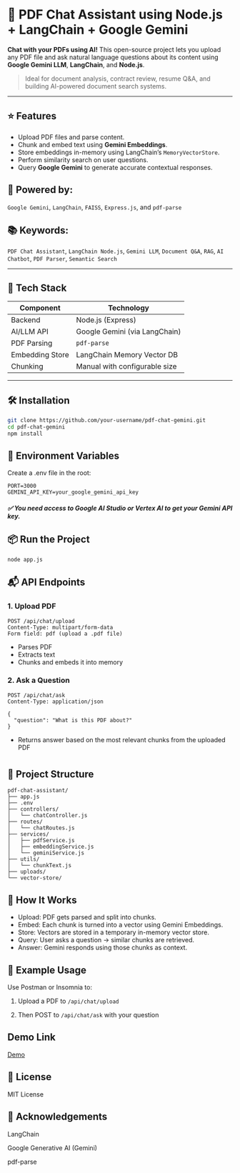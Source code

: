 # 📄 PDF Chat Assistant using Node.js + LangChain + Google Gemini

**Chat with your PDFs using AI!** This open-source project lets you upload any PDF file and ask natural language questions about its content using **Google Gemini LLM**, **LangChain**, and **Node.js**.

> Ideal for document analysis, contract review, resume Q&A, and building AI-powered document search systems.

---

## ⭐ Features

- Upload PDF files and parse content.
- Chunk and embed text using **Gemini Embeddings**.
- Store embeddings in-memory using LangChain’s `MemoryVectorStore`.
- Perform similarity search on user questions.
- Query **Google Gemini** to generate accurate contextual responses.


## 🚀 **Powered by**: 

`Google Gemini`, `LangChain`, `FAISS`, `Express.js`, and `pdf-parse`

## 📚 **Keywords**: 

`PDF Chat Assistant`, `LangChain Node.js`, `Gemini LLM`, `Document Q&A`, `RAG`, `AI Chatbot`, `PDF Parser`, `Semantic Search`

---

## 🧰 Tech Stack

| Component       | Technology                  |
|----------------|-----------------------------|
| Backend         | Node.js (Express)           |
| AI/LLM API      | Google Gemini (via LangChain)|
| PDF Parsing     | `pdf-parse`                 |
| Embedding Store | LangChain Memory Vector DB  |
| Chunking        | Manual with configurable size |

---

## 🛠️ Installation

```bash
git clone https://github.com/your-username/pdf-chat-gemini.git
cd pdf-chat-gemini
npm install

```

## 🔐 Environment Variables

Create a .env file in the root:

```
PORT=3000
GEMINI_API_KEY=your_google_gemini_api_key
```

##### ✅ You need access to Google AI Studio or Vertex AI to get your Gemini API key.

## 📦 Run the Project

```
node app.js
```

## 📬 API Endpoints

### 1. Upload PDF

```
POST /api/chat/upload
Content-Type: multipart/form-data
Form field: pdf (upload a .pdf file)
```

- Parses PDF
- Extracts text
- Chunks and embeds it into memory

### 2. Ask a Question

```
POST /api/chat/ask
Content-Type: application/json

{
  "question": "What is this PDF about?"
}
```

- Returns answer based on the most relevant chunks from the uploaded PDF

#

## 📁 Project Structure

```
pdf-chat-assistant/
├── app.js
├── .env
├── controllers/
│   └── chatController.js
├── routes/
│   └── chatRoutes.js
├── services/
│   ├── pdfService.js
│   ├── embeddingService.js
│   └── geminiService.js
├── utils/
│   └── chunkText.js
├── uploads/
└── vector-store/
```

##  🧠 How It Works

- Upload: PDF gets parsed and split into chunks.
- Embed: Each chunk is turned into a vector using Gemini Embeddings.
- Store: Vectors are stored in a temporary in-memory vector store.
- Query: User asks a question → similar chunks are retrieved.
- Answer: Gemini responds using those chunks as context.

## 🧪 Example Usage

Use Postman or Insomnia to:

1. Upload a PDF to `/api/chat/upload`

2. Then POST to `/api/chat/ask` with your question

## Demo Link

[Demo](https://jam.dev/c/b569bc2b-6417-49ad-87ce-5672bbc63a22)

## 📄 License
MIT License

## 🙌 Acknowledgements
LangChain

Google Generative AI (Gemini)

pdf-parse
